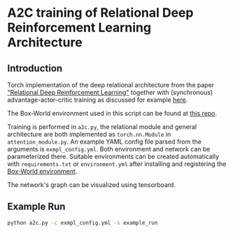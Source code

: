 # A2C training of Relational Deep Reinforcement Learning Architecture

## Introduction

Torch implementation of the deep relational architecture from the paper ["Relational Deep Reinforcement Learning"](https://arxiv.org/pdf/1806.01830.pdf) together with (synchronous) advantage-actor-critic training as discussed for example [here](https://arxiv.org/abs/1602.01783).

The Box-World environment used in this script can be found at [this repo](https://github.com/mavischer/Box-World).

Training is performed in `a2c.py`, the relational module and general architecture are both implemented as `torch.nn.Module` in `attention_module.py`.
An example YAML config file parsed from the arguments is `exmpl_config.yml`. Both environment and network can be parameterized there.
Suitable environments can be created automatically with `requirements.txt` or `environment.yml` after installing and registering the [Box-World environment](https://github.com/mavischer/Box-World).

The network's graph can be visualized using tensorboard.

## Example Run

```bash
python a2c.py -c exmpl_config.yml -s example_run
```